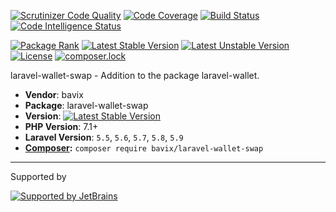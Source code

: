 [![Scrutinizer Code Quality](https://scrutinizer-ci.com/g/bavix/laravel-wallet-swap/badges/quality-score.png?b=master)](https://scrutinizer-ci.com/g/bavix/laravel-wallet-swap/?branch=master)
[![Code Coverage](https://scrutinizer-ci.com/g/bavix/laravel-wallet-swap/badges/coverage.png?b=master)](https://scrutinizer-ci.com/g/bavix/laravel-wallet-swap/?branch=master)
[![Build Status](https://scrutinizer-ci.com/g/bavix/laravel-wallet-swap/badges/build.png?b=master)](https://scrutinizer-ci.com/g/bavix/laravel-wallet-swap/build-status/master)
[![Code Intelligence Status](https://scrutinizer-ci.com/g/bavix/laravel-wallet-swap/badges/code-intelligence.svg?b=master)](https://scrutinizer-ci.com/code-intelligence)

[![Package Rank](https://phppackages.org/p/bavix/laravel-wallet-swap/badge/rank.svg)](https://packagist.org/packages/bavix/laravel-wallet-swap)
[![Latest Stable Version](https://poser.pugx.org/bavix/laravel-wallet-swap/v/stable)](https://packagist.org/packages/bavix/laravel-wallet-swap)
[![Latest Unstable Version](https://poser.pugx.org/bavix/laravel-wallet-swap/v/unstable)](https://packagist.org/packages/bavix/laravel-wallet-swap)
[![License](https://poser.pugx.org/bavix/laravel-wallet-swap/license)](https://packagist.org/packages/bavix/laravel-wallet-swap)
[![composer.lock](https://poser.pugx.org/bavix/laravel-wallet-swap/composerlock)](https://packagist.org/packages/bavix/laravel-wallet-swap)

laravel-wallet-swap - Addition to the package laravel-wallet.

* **Vendor**: bavix
* **Package**: laravel-wallet-swap
* **Version**: [![Latest Stable Version](https://poser.pugx.org/bavix/laravel-wallet-swap/v/stable)](https://packagist.org/packages/bavix/laravel-wallet-swap)
* **PHP Version**: 7.1+ 
* **Laravel Version**: `5.5`, `5.6`, `5.7`, `5.8`, `5.9`
* **[Composer](https://getcomposer.org/):** `composer require bavix/laravel-wallet-swap`

---
Supported by

[![Supported by JetBrains](https://cdn.rawgit.com/bavix/development-through/46475b4b/jetbrains.svg)](https://www.jetbrains.com/)
